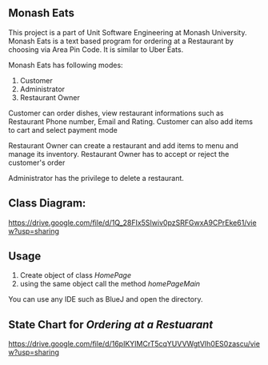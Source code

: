 
## Monash Eats

This project is a part of Unit Software Engineering at Monash University. 
Monash Eats is a text based program for ordering at a Restaurant by choosing via Area Pin Code.
It is similar to Uber Eats. 

Monash Eats has following modes:
1) Customer
2) Administrator
3) Restaurant Owner

Customer can order dishes, view restaurant informations such as Restaurant Phone number, Email and Rating. 
Customer can also add items to cart and select payment mode

Restaurant Owner can create a restaurant and add items to menu and manage its inventory. 
Restaurant Owner has to accept or reject the customer's order

Administrator has the privilege to delete a restaurant.

## Class Diagram: 
https://drive.google.com/file/d/1Q_28FIx5SIwiv0pzSRFGwxA9CPrEke61/view?usp=sharing

## Usage
1) Create object of class *HomePage*
2) using the same object call the method *homePageMain*

You can use any IDE such as BlueJ and open the directory.

## State Chart for *Ordering at a Restuarant*
https://drive.google.com/file/d/16pIKYIMCrT5cqYUVVWgtVIh0ES0zascu/view?usp=sharing
